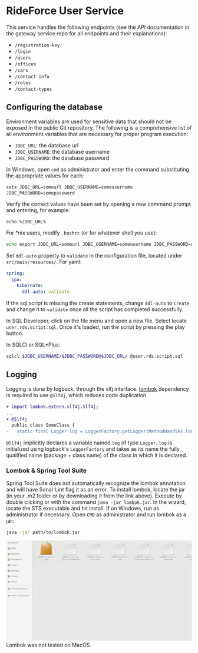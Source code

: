 # RideForce User Service

This service handles the following endpoints (see the API documentation in the gateway service repo for all endpoints and their explanations):

- `/registration-key`
- `/login`
- `/users`
- `/offices`
- `/cars`
- `/contact-info`
- `/roles`
- `/contact-types`

## Configuring the database
Environment variables are used for sensitive data that should not be exposed in the public Git repository. The following is a comprehensive list of all environment variables that are necessary for proper program execution:

- `JDBC_URL`: the database url
- `JDBC_USERNAME`: the database username
- `JDBC_PASSWORD`: the database password

In Windows, open `cmd` as administrator and enter the command substituting the appropriate values for each:

```
setx JDBC_URL=someurl JDBC_USERNAME=someusername JDBC_PASSWORD=somepassword
```
Verify the correct values have been set by opening a new command prompt and entering, for example:
```
echo %JDBC_URL%
```
For *nix users, modify `.bashrc` (or for whatever shell you use):
```bash
echo export JDBC_URL=someurl JDBC_USERNAME=someusername JDBC_PASSWORD=somepassword >> .bashrc && exec bash 
```
Set `ddl-auto` property to `validate` in the configuration file, located under `src/main/resources/`. For yaml:
```yaml
spring:
  jpa:
    hibernate:
      ddl-auto: validate
```
If the sql script is missing the create statements, change `ddl-auto` to `create` and change it to `validate` once all the script has completed successfully. 

In SQL Developer, click on the file menu and open a new file. Select locate `user.rds.script.sql`. Once it's loaded, run the script by pressing the play button.  

In SQLCl or SQL*Plus: 
```bash
sqlcl $JDBC_USERNAME/$JDBC_PASSWORD@$JDBC_URL/ @user.rds.script.sql
```
## Logging
Logging is done by logback, through the slfj interface. [lombok](https://projectlombok.org/download) dependency is required to use `@Slf4j`, which reduces code duplication.
```diff
+ import lombok.extern.slf4j.Slf4j;
...
+ @Slf4j
  public class SomeClass {
-   static final Logger log = LoggerFactory.getLogger(MethodHandles.lookup().lookupClass());
```
`@Slf4j` implicitly declares a variable named `log` of type `Logger`. `log` is initialized using logback's `LoggerFactory` and takes as its name the fully qualified name (package + class name) of the class in which it is declared. 

### Lombok & Spring Tool Suite
Spring Tool Suite does not automatically recognize the lombok annotation and will have Sonar Lint flag it as an error. To install lombok, locate the jar (in your .m2 folder or by downloading it from the link above). Execute by double clicking or with the command `java -jar lombok.jar`. In the wizard, locate the STS executable and hit install. If on Windows, run as administrator if necessary. Open `CMD` as administrator and run lombok as a jar:
```bash
java -jar path/to/lombok.jar
```
![Alt Text](src/main/resources/lombok-install.gif)
Lombok was not tested on MacOS.


